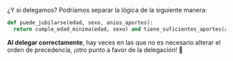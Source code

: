 ¿Y si delegamos? Podríamos separar la lógica de la siguiente manera:

```python
def puede_jubilarse(edad, sexo, anios_aportes):
  return cumple_edad_minima(edad, sexo) and tiene_suficientes_aportes(anios_aportes)
```

**Al delegar correctamente**, hay veces en las que no es necesario alterar el orden de precedencia, ¡otro punto a favor de la delegación! :muscle:
